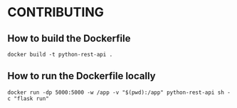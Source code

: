 # CONTRIBUTING

## How to build the Dockerfile
```
docker build -t python-rest-api .
```

## How to run the Dockerfile locally

```
docker run -dp 5000:5000 -w /app -v "$(pwd):/app" python-rest-api sh -c "flask run"
```
